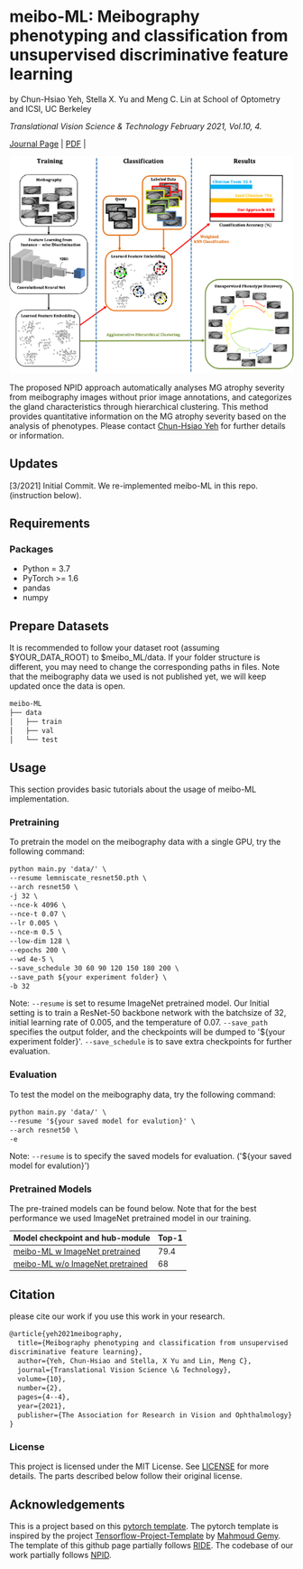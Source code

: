 # meibo-ML: Meibography phenotyping and classification from unsupervised discriminative feature learning

by Chun-Hsiao Yeh, Stella X. Yu and Meng C. Lin at School of Optometry and ICSI, UC Berkeley

<em>Translational Vision Science & Technology February 2021, Vol.10, 4.</em>

[Journal Page](https://tvst.arvojournals.org/article.aspx?articleid=2772251) | [PDF](http://www1.icsi.berkeley.edu/~stellayu/publication/doc/2021meiboTVST.pdf) | 

<img src="title-img.png" width="ˊ%" />

The proposed NPID approach automatically analyses MG atrophy severity from meibography images without prior image annotations, and categorizes the gland characteristics through hierarchical clustering. This method provides quantitative information on the MG atrophy severity based on the analysis of phenotypes. Please contact [Chun-Hsiao Yeh](mailto:daniel-yeh@berkeley.edu) for further details or information.


## Updates
[3/2021] Initial Commit. We re-implemented meibo-ML in this repo. (instruction below).


## Requirements
### Packages
* Python = 3.7
* PyTorch >= 1.6
* pandas
* numpy

## Prepare Datasets
It is recommended to follow your dataset root (assuming $YOUR_DATA_ROOT) to $meibo_ML/data. If your folder structure is different, you may need to change the corresponding paths in files. Note that the meibography data we used is not published yet, we will keep updated once the data is open.
```
meibo-ML
├── data
│   ├── train
│   ├── val
│   └── test
```

## Usage
This section provides basic tutorials about the usage of meibo-ML implementation.

### Pretraining
To pretrain the model on the meibography data with a single GPU, try the following command:
```
python main.py 'data/' \
--resume lemniscate_resnet50.pth \
--arch resnet50 \
-j 32 \
--nce-k 4096 \
--nce-t 0.07 \
--lr 0.005 \
--nce-m 0.5 \
--low-dim 128 \
--epochs 200 \
--wd 4e-5 \
--save_schedule 30 60 90 120 150 180 200 \
--save_path ${your experiment folder} \
-b 32
```
Note: `--resume` is set to resume ImageNet pretrained model. Our Initial setting is to train a ResNet-50 backbone network with the batchsize of 32, initial learning rate of 0.005, and the temperature of 0.07. `--save_path` specifies the output folder, and the checkpoints will be dumped to '${your experiment folder}'.  `--save_schedule` is to save extra checkpoints for further evaluation.

### Evaluation
To test the model on the meibography data, try the following command:
```
python main.py 'data/' \
--resume '${your saved model for evalution}' \
--arch resnet50 \
-e
```
Note: `--resume` is to specify the saved models for evaluation. ('${your saved model for evalution}')

### Pretrained Models
The pre-trained models can be found below. Note that for the best performance we used ImageNet pretrained model in our training.

|                             Model checkpoint and hub-module                             |          Top-1         |
|-----------------------------------------------------------------------------------------|------------------------|
|[meibo-ML w ImageNet pretrained]() |          79.4          |
|[meibo-ML w/o ImageNet pretrained]() |          68          |


## Citation
please cite our work if you use this work in your research.
```
@article{yeh2021meibography,
  title={Meibography phenotyping and classification from unsupervised discriminative feature learning},
  author={Yeh, Chun-Hsiao and Stella, X Yu and Lin, Meng C},
  journal={Translational Vision Science \& Technology},
  volume={10},
  number={2},
  pages={4--4},
  year={2021},
  publisher={The Association for Research in Vision and Ophthalmology}
}
```

### License
This project is licensed under the MIT License. See [LICENSE](https://github.com/danielchyeh/meibo-ML/blob/main/LICENSE) for more details. The parts described below follow their original license.

## Acknowledgements
This is a project based on this [pytorch template](https://github.com/victoresque/pytorch-template). The pytorch template is inspired by the project [Tensorflow-Project-Template](https://github.com/MrGemy95/Tensorflow-Project-Template) by [Mahmoud Gemy](https://github.com/MrGemy95). The template of this github page partially follows [RIDE](https://github.com/frank-xwang/RIDE-LongTailRecognition). The codebase of our work partially follows [NPID](https://github.com/zhirongw/lemniscate.pytorch).



